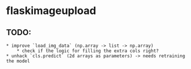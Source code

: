 # flaskimageupload



## TODO:
    * improve `load_img_data` (np.array -> list -> np.array)
        * check if the logic for filling the extra cols right?
    * unhack `cls.predict` (2d arrays as parameters) -> needs retraining the model

